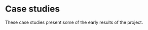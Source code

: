 # Case studies

These case studies present some of the early results of the project.

```{tableofcontents}
```


